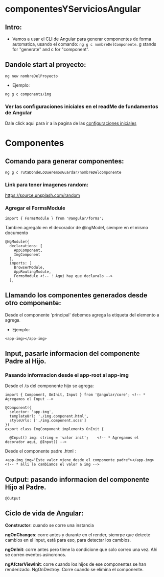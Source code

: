 # componentesYServiciosAngular
## Intro: 

 - Vamos a usar el CLI de Angular para generar componentes de forma automatica, usando el comando: 
    `ng g c nombreDelComponente`. g stands for "generate" and c for "component".

## Dandole start al proyecto: 

  `ng new nombreDelProyecto` 

- Ejemplo: 

```
ng g c components/img
```

### Ver las configuraciones iniciales en el readMe de fundamentos de Angular 

  Dale click aqui para ir a la pagina de las [configuraciones iniciales](https://github.com/angelDariaux/fundamentosAngular/blob/master/README.md)

# Componentes 
## Comando para generar componentes: 

`ng g c rutaDondeLoQueremosGuardar/nombreDelcomponente` 

### Link para tener imagenes random: 
  https://source.unsplash.com/random


### Agregar el FormsModule 

`import { FormsModule } from '@angular/forms';` 
<!-- ! Super importante agregar ese modulo de formularios para evitar errores en el archivo **app.modules.ts** -->


Tambien agregalo en el decorador de @ngModel, siempre en el mismo documento

```
@NgModule({
  declarations: [
    AppComponent,
    ImgComponent
  ],
  imports: [
    BrowserModule,
    AppRoutingModule,
    FormsModule <!-- ! Aqui hay que declaralo -->
  ],
```

## Llamando los componentes generados desde otro componente: 

Desde el componente 'principal' debemos agrega la etiqueta del elemento a agrega. 

- Ejemplo: 

`<app-img></app-img>`

## Input, pasarle informacion del componente Padre al Hijo.

### Pasando informacion desde el app-root al app-img

Desde el .ts del componente hijo se agrega:

```
import { Component, OnInit, Input } from '@angular/core'; <!-- * Agregamos el Input -->

@Component({
  selector: 'app-img',
  templateUrl: './img.component.html',
  styleUrls: ['./img.component.scss']
})
export class ImgComponent implements OnInit {

  @Input() img: string = 'valor init';    <!-- * Agregamos el decorador aqui, @Input() -->

```

Desde el componente padre .html :

```
<app-img img="Este valor viene desde el componente padre"></app-img> <!-- * alli le cambiamos el valor a img -->
```

## Output: pasando informacion del componente Hijo al Padre.

`@Output`

## Ciclo de vida de Angular: 

**Constructor**: cuando se corre una instancia


**ngOnChanges**: corre antes y durante en el render, siemrpe que detecte cambios en el Input, está para eso, para detectar los cambios.


**ngOnInit**: corre antes pero tiene la condicione que solo correo una vez. Ahi se corren eventos asincronos.

**ngAfcterViewInit**: corre cuando los hijos de ese componentes se han renderizado.
NgOnDestroy: Corre cuando se elimina el componente.